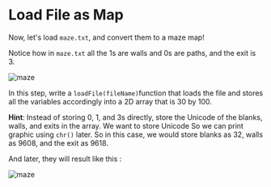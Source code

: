 # Load File as Map

Now, let's load `maze.txt`, and convert them to a maze map!

Notice how in `maze.txt` all the 1s are walls and 0s are paths, and the exit is 3. 

<img src="./Images/img4.jpg" alt="maze" style="" />

In this step, write a `loadFile(fileName)`function that loads the file and stores all the variables accordingly into a 2D array that is 30 by 100. 

**Hint**: Instead of storing 0, 1, and 3s directly, store the Unicode of the blanks, walls, and exits in the array.  We want to store Unicode So we can print graphic using `chr()` later. So in this case, we would store blanks as 32, walls as 9608, and the exit as 9618.

And later, they will result like this :

<img src="./Images/img5.png" alt="maze" style="" />



